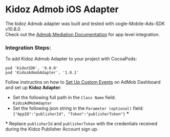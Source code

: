# Kidoz Admob iOS Adapter
The kidoz Admob adapter was built and tested with oogle-Mobile-Ads-SDK v10.8.0<BR>
Check out the [Admob Mediation Documentation](https://developers.google.com/admob/ios/quick-start) for app level integration.

### Integration Steps:
To add Kidoz Admob Adapter to your project with CocoaPods:
```
pod 'KidozSDK', '9.0.0'
pod 'KidozAdmobAdapter', '1.0.1'
```

Follow instructins on how to [Set Up Custom Events](https://developers.google.com/admob/ios/custom-events/setup#create) on AdMob Dashboard<BR>
and set up **Kidoz Adapter**:
* Set the following full path in the `Class Name` field: </br>
`KidozAdMobAdapter`
* Set the following json string in the `Parameter (optional)` field: </br>
`{"AppID":"publisherId", "Token":"publisherToken"}` <B>*</B>

<B>*</B> Replace `publisherId` and `publisherToken` with the credentials received during the Kidoz Publisher Account sign up.

